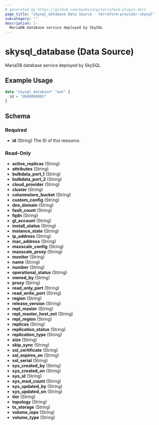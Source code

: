 ```yaml
---
# generated by https://github.com/hashicorp/terraform-plugin-docs
page_title: "skysql_database Data Source - terraform-provider-skysql"
subcategory: ""
description: |-
  MariaDB database service deployed by SkySQL
---
```


# skysql_database (Data Source)

MariaDB database service deployed by SkySQL

## Example Usage

```terraform
data "skysql_database" "wat" {
  id = "db00008965"
}
```

<!-- schema generated by tfplugindocs -->
## Schema

### Required

- **id** (String) The ID of this resource.

### Read-Only

- **active_replicas** (String)
- **attributes** (String)
- **bulkdata_port_1** (String)
- **bulkdata_port_2** (String)
- **cloud_provider** (String)
- **cluster** (String)
- **columnstore_bucket** (String)
- **custom_config** (String)
- **dns_domain** (String)
- **fault_count** (String)
- **fqdn** (String)
- **gl_account** (String)
- **install_status** (String)
- **instance_state** (String)
- **ip_address** (String)
- **mac_address** (String)
- **maxscale_config** (String)
- **maxscale_proxy** (String)
- **monitor** (String)
- **name** (String)
- **number** (String)
- **operational_status** (String)
- **owned_by** (String)
- **proxy** (String)
- **read_only_port** (String)
- **read_write_port** (String)
- **region** (String)
- **release_version** (String)
- **repl_master** (String)
- **repl_master_host_ext** (String)
- **repl_region** (String)
- **replicas** (String)
- **replication_status** (String)
- **replication_type** (String)
- **size** (String)
- **skip_sync** (String)
- **ssl_certificate** (String)
- **ssl_expires_on** (String)
- **ssl_serial** (String)
- **sys_created_by** (String)
- **sys_created_on** (String)
- **sys_id** (String)
- **sys_mod_count** (String)
- **sys_updated_by** (String)
- **sys_updated_on** (String)
- **tier** (String)
- **topology** (String)
- **tx_storage** (String)
- **volume_iops** (String)
- **volume_type** (String)


